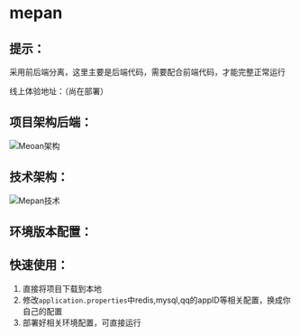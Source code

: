 # mepan
## 提示：
采用前后端分离，这里主要是后端代码，需要配合前端代码，才能完整正常运行

线上体验地址：（尚在部署）

## 项目架构后端：
![Meoan架构](https://github.com/dengxijuli/mepan/assets/132116099/e567e35e-72e3-4f03-938c-68ae4e09c5e4)

## 技术架构：

![Mepan技术](https://github.com/dengxijuli/mepan/assets/132116099/9a83b51a-3480-4922-b994-f1d30321071a)

## 环境版本配置：






## 快速使用：
1. 直接将项目下载到本地
2. 修改`application.properties`中redis,mysql,qq的appID等相关配置，换成你自己的配置
3. 部署好相关环境配置，可直接运行











